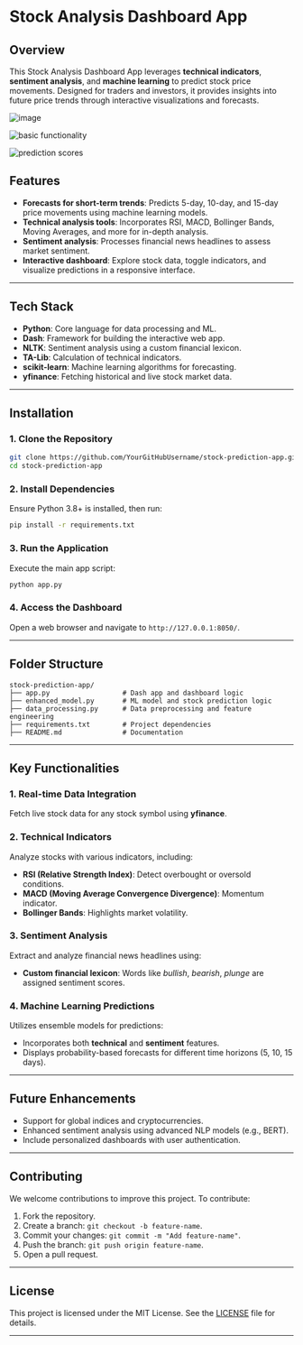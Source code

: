 # **Stock Analysis Dashboard App**

## **Overview**  
This Stock Analysis Dashboard App leverages **technical indicators**, **sentiment analysis**, and **machine learning** to predict stock price movements. Designed for traders and investors, it provides insights into future price trends through interactive visualizations and forecasts.  


![image](https://github.com/user-attachments/assets/0ab1f0e9-2a3a-4d09-997f-a226ee586321)


![basic functionality](https://github.com/user-attachments/assets/9711e842-b447-4feb-a578-23da8da17b00)


![prediction scores](https://github.com/user-attachments/assets/f5a76978-d1c2-4763-93dc-bc54386f3e0d)



## **Features**
- **Forecasts for short-term trends**: Predicts 5-day, 10-day, and 15-day price movements using machine learning models.  
- **Technical analysis tools**: Incorporates RSI, MACD, Bollinger Bands, Moving Averages, and more for in-depth analysis.  
- **Sentiment analysis**: Processes financial news headlines to assess market sentiment.  
- **Interactive dashboard**: Explore stock data, toggle indicators, and visualize predictions in a responsive interface.  

---

## **Tech Stack**
- **Python**: Core language for data processing and ML.  
- **Dash**: Framework for building the interactive web app.  
- **NLTK**: Sentiment analysis using a custom financial lexicon.  
- **TA-Lib**: Calculation of technical indicators.  
- **scikit-learn**: Machine learning algorithms for forecasting.  
- **yfinance**: Fetching historical and live stock market data.  

---

## **Installation**
### **1. Clone the Repository**  
```bash
git clone https://github.com/YourGitHubUsername/stock-prediction-app.git
cd stock-prediction-app
```

### **2. Install Dependencies**  
Ensure Python 3.8+ is installed, then run:  
```bash
pip install -r requirements.txt
```

### **3. Run the Application**  
Execute the main app script:  
```bash
python app.py
```

### **4. Access the Dashboard**  
Open a web browser and navigate to `http://127.0.0.1:8050/`.  

---

## **Folder Structure**
```
stock-prediction-app/
├── app.py                  # Dash app and dashboard logic
├── enhanced_model.py       # ML model and stock prediction logic
├── data_processing.py      # Data preprocessing and feature engineering
├── requirements.txt        # Project dependencies
├── README.md               # Documentation
```

---

## **Key Functionalities**
### **1. Real-time Data Integration**
Fetch live stock data for any stock symbol using **yfinance**.  

### **2. Technical Indicators**
Analyze stocks with various indicators, including:
- **RSI (Relative Strength Index)**: Detect overbought or oversold conditions.  
- **MACD (Moving Average Convergence Divergence)**: Momentum indicator.  
- **Bollinger Bands**: Highlights market volatility.  

### **3. Sentiment Analysis**
Extract and analyze financial news headlines using:
- **Custom financial lexicon**: Words like *bullish*, *bearish*, *plunge* are assigned sentiment scores.  

### **4. Machine Learning Predictions**
Utilizes ensemble models for predictions:
- Incorporates both **technical** and **sentiment** features.  
- Displays probability-based forecasts for different time horizons (5, 10, 15 days).  

---

## **Future Enhancements**
- Support for global indices and cryptocurrencies.  
- Enhanced sentiment analysis using advanced NLP models (e.g., BERT).  
- Include personalized dashboards with user authentication.  

---

## **Contributing**
We welcome contributions to improve this project. To contribute:  
1. Fork the repository.  
2. Create a branch: `git checkout -b feature-name`.  
3. Commit your changes: `git commit -m "Add feature-name"`.  
4. Push the branch: `git push origin feature-name`.  
5. Open a pull request.  

---

## **License**
This project is licensed under the MIT License. See the [LICENSE](LICENSE) file for details.

---
